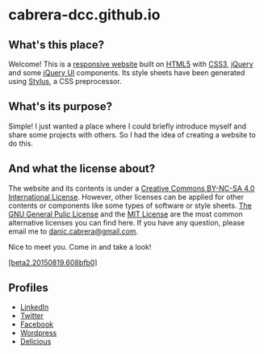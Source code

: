cabrera-dcc.github.io
=====================

What's this place?
------------------

Welcome! This is a [responsive website][2] built on [HTML5][3] with [CSS3][4], [jQuery][5] and some [jQuery UI][6] components. Its style sheets have been generated using [Stylus][7], a CSS preprocessor.

What's its purpose?
-------------------

Simple! I just wanted a place where I could briefly introduce myself and share some projects with others. So I had the idea of creating a website to do this.

And what the license about?
---------------------------

The website and its contents is under a [Creative Commons BY-NC-SA 4.0 International License][8]. However, other licenses can be applied for other contents or components like some types of software or style sheets. [The GNU General Pulic License][9] and the [MIT License][10] are the most common alternative licenses you can find here. If you have any question, please email me to danic.cabrera@gmail.com.

Nice to meet you. Come in and take a look!

[[beta2.20150819.608bfb0]][1]

Profiles
--------

* [LinkedIn][11]
* [Twitter][12]
* [Facebook][13]
* [Wordpress][14]
* [Delicious][15]

[1]: http://cabrera-dcc.github.io
[2]: https://en.wikipedia.org/wiki/Responsive_web_design
[3]: https://en.wikipedia.org/wiki/HTML5
[4]: https://en.wikipedia.org/wiki/Cascading_Style_Sheets#CSS_3
[5]: https://jquery.com/
[6]: http://jqueryui.com/
[7]: https://learnboost.github.io/stylus/
[8]: http://creativecommons.org/licenses/by-nc-sa/4.0
[9]: https://github.com/cabrera-dcc/cabrera-dcc.github.io/blob/master/LICENSE
[10]: http://opensource.org/licenses/MIT
[11]: https://www.linkedin.com/in/cabreradcc
[12]: https://twitter.com/cabrera_dcc
[13]: https://www.facebook.com/cabrera.dcc
[14]: https://danikace.wordpress.com
[15]: https://delicious.com/cabrera_dcc
